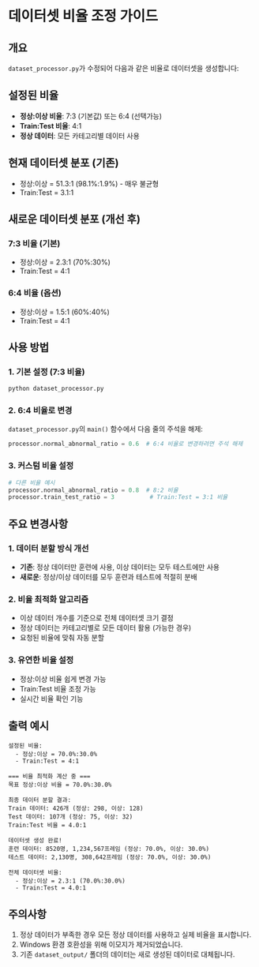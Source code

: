 # 데이터셋 비율 조정 가이드

## 개요
`dataset_processor.py`가 수정되어 다음과 같은 비율로 데이터셋을 생성합니다:

## 설정된 비율
- **정상:이상 비율**: 7:3 (기본값) 또는 6:4 (선택가능)
- **Train:Test 비율**: 4:1
- **정상 데이터**: 모든 카테고리별 데이터 사용

## 현재 데이터셋 분포 (기존)
- 정상:이상 = 51.3:1 (98.1%:1.9%) - 매우 불균형
- Train:Test = 3.1:1

## 새로운 데이터셋 분포 (개선 후)
### 7:3 비율 (기본)
- 정상:이상 = 2.3:1 (70%:30%)
- Train:Test = 4:1

### 6:4 비율 (옵션)
- 정상:이상 = 1.5:1 (60%:40%) 
- Train:Test = 4:1

## 사용 방법

### 1. 기본 설정 (7:3 비율)
```python
python dataset_processor.py
```

### 2. 6:4 비율로 변경
`dataset_processor.py`의 `main()` 함수에서 다음 줄의 주석을 해제:
```python
processor.normal_abnormal_ratio = 0.6  # 6:4 비율로 변경하려면 주석 해제
```

### 3. 커스텀 비율 설정
```python
# 다른 비율 예시
processor.normal_abnormal_ratio = 0.8  # 8:2 비율
processor.train_test_ratio = 3          # Train:Test = 3:1 비율
```

## 주요 변경사항

### 1. 데이터 분할 방식 개선
- **기존**: 정상 데이터만 훈련에 사용, 이상 데이터는 모두 테스트에만 사용
- **새로운**: 정상/이상 데이터를 모두 훈련과 테스트에 적절히 분배

### 2. 비율 최적화 알고리즘
- 이상 데이터 개수를 기준으로 전체 데이터셋 크기 결정
- 정상 데이터는 카테고리별로 모든 데이터 활용 (가능한 경우)
- 요청된 비율에 맞춰 자동 분할

### 3. 유연한 비율 설정
- 정상:이상 비율 쉽게 변경 가능
- Train:Test 비율 조정 가능
- 실시간 비율 확인 기능

## 출력 예시
```
설정된 비율:
  - 정상:이상 = 70.0%:30.0%
  - Train:Test = 4:1

=== 비율 최적화 계산 중 ===
목표 정상:이상 비율 = 70.0%:30.0%

최종 데이터 분할 결과:
Train 데이터: 426개 (정상: 298, 이상: 128)
Test 데이터: 107개 (정상: 75, 이상: 32)
Train:Test 비율 = 4.0:1

데이터셋 생성 완료!
훈련 데이터: 8520명, 1,234,567프레임 (정상: 70.0%, 이상: 30.0%)
테스트 데이터: 2,130명, 308,642프레임 (정상: 70.0%, 이상: 30.0%)

전체 데이터셋 비율:
  - 정상:이상 = 2.3:1 (70.0%:30.0%)
  - Train:Test = 4.0:1
```

## 주의사항
1. 정상 데이터가 부족한 경우 모든 정상 데이터를 사용하고 실제 비율을 표시합니다.
2. Windows 환경 호환성을 위해 이모지가 제거되었습니다.
3. 기존 `dataset_output/` 폴더의 데이터는 새로 생성된 데이터로 대체됩니다.